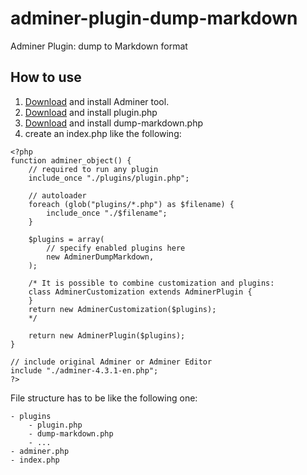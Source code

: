 # adminer-plugin-dump-markdown
Adminer Plugin: dump to Markdown format

## How to use

1. [Download](https://www.adminer.org/#download) and install Adminer tool.
2. [Download](https://raw.github.com/vrana/adminer/master/plugins/plugin.php) and install plugin.php
3. [Download](https://github.com/fthiella/adminer-plugin-dump-markdown/blob/master/dump-markdown.php) and install dump-markdown.php
4. create an index.php like the following:

````
<?php
function adminer_object() {
    // required to run any plugin
    include_once "./plugins/plugin.php";

    // autoloader
    foreach (glob("plugins/*.php") as $filename) {
        include_once "./$filename";
    }

    $plugins = array(
        // specify enabled plugins here
        new AdminerDumpMarkdown,
    );

    /* It is possible to combine customization and plugins:
    class AdminerCustomization extends AdminerPlugin {
    }
    return new AdminerCustomization($plugins);
    */

    return new AdminerPlugin($plugins);
}

// include original Adminer or Adminer Editor
include "./adminer-4.3.1-en.php";
?>
````

File structure has to be like the following one:
````
- plugins
    - plugin.php
    - dump-markdown.php
    - ...
- adminer.php
- index.php
````


